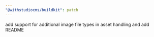 ```yaml
---
"@withstudiocms/buildkit": patch
---
```


add support for additional image file types in asset handling and add README
